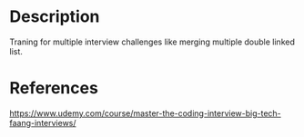 # Description

Traning for multiple interview challenges like merging multiple double linked list.

# References

https://www.udemy.com/course/master-the-coding-interview-big-tech-faang-interviews/
